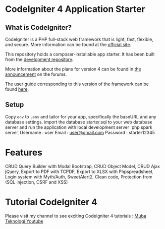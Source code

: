 # CodeIgniter 4 Application Starter

## What is CodeIgniter?

CodeIgniter is a PHP full-stack web framework that is light, fast, flexible, and secure. 
More information can be found at the [official site](http://codeigniter.com).

This repository holds a composer-installable app starter.
It has been built from the 
[development repository](https://github.com/codeigniter4/CodeIgniter4).

More information about the plans for version 4 can be found in [the announcement](http://forum.codeigniter.com/thread-62615.html) on the forums.

The user guide corresponding to this version of the framework can be found
[here](https://codeigniter4.github.io/userguide/). 

## Setup
Copy `env` to `.env` and tailor for your app, specifically the baseURL
and any database settings.
import the database starter.sql to your web database server and run the application with local development server 'php spark serve', Username : user Email : user@gmail.com Password : starter12345

# Features
CRUD Query Builder with Modal Bootstrap,
CRUD Object Model,
CRUD Ajax jQuery,
Export to PDF with TCPDF,
Export to XLSX with Phpspreadsheet,
Login system with Myth/Auth,
SweetAlert2,
Clean code,
Protection from (SQL injection, CSRF and XSS)

# Tutorial CodeIgniter 4
Please visit my channel to see exciting CodeIgniter 4 tutorials : [Muba Teknologi Youtube](https://youtube.com/@mubateknologi)

